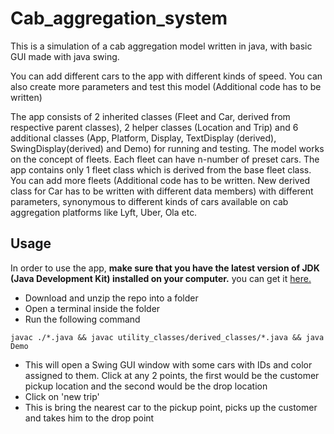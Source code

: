 # Cab_aggregation_system
This is a simulation of a cab aggregation model written in java, with basic GUI made with java swing. 

You can add different cars to the app with different kinds of speed. You can also create more parameters and test this model (Additional code has to be written)

The app consists of 2 inherited classes (Fleet and Car, derived from respective parent classes), 2 helper classes (Location and Trip) and 6 additional classes (App, Platform, Display, TextDisplay (derived), SwingDisplay(derived) and Demo) for running and testing. The model works on the concept of fleets. Each fleet can have n-number of preset cars. The app contains only 1 fleet class which is derived from the base fleet class. You can add more fleets (Additional code has to be written. New derived class for Car has to be written with different data members) with different parameters, synonymous to different kinds of cars available on cab aggregation platforms like Lyft, Uber, Ola etc.

## Usage 

In order to use the app, **make sure that you have the latest version of JDK (Java Development Kit) installed on your computer.**
you can get it <a href="http://www.oracle.com/technetwork/java/javase/downloads/index.html">here.</a>

* Download and unzip the repo into a folder
* Open a terminal inside the folder
* Run the following command
```
javac ./*.java && javac utility_classes/derived_classes/*.java && java Demo
```
* This will open a Swing GUI window with some cars with IDs and color assigned to them. Click at any 2 points, the first would be the customer pickup location and the second would be the drop location 
* Click on 'new trip'
* This is bring the nearest car to the pickup point, picks up the customer and takes him to the drop point



